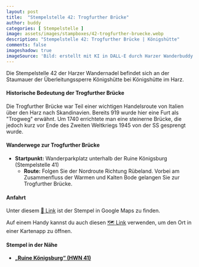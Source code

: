 ```yaml
---
layout: post
title:  "Stempelstelle 42: Trogfurther Brücke"
author: buddy
categories: [ Stempelstelle ]
image: assets/images/stampboxes/42-trogfurther-bruecke.webp
description: "Stempelstelle 42: Trogfurther Brücke | Königshütte"
comments: false
imageshadow: true
imageSource: 'Bild: erstellt mit KI in DALL·E durch Harzer Wanderbuddy'
---
```


Die Stempelstelle 42 der Harzer Wandernadel befindet sich an der Staumauer der Überleitungssperre Königshütte bei Königshütte im Harz.

#### Historische Bedeutung der Trogfurther Brücke

Die Trogfurther Brücke war Teil einer wichtigen Handelsroute von Italien über den Harz nach Skandinavien. Bereits 919 wurde hier eine Furt als "Trogweg" erwähnt. Um 1740 errichtete man eine steinerne Brücke, die jedoch kurz vor Ende des Zweiten Weltkriegs 1945 von der SS gesprengt wurde.

#### Wanderwege zur Trogfurther Brücke

- **Startpunkt:** Wanderparkplatz unterhalb der Ruine Königsburg (Stempelstelle 41)
  - **Route:** Folgen Sie der Nordroute Richtung Rübeland. Vorbei am Zusammenfluss der Warmen und Kalten Bode gelangen Sie zur Trogfurther Brücke.

#### Anfahrt

Unter diesem [📍 Link](https://www.google.com/maps/dir/?api=1&origin=&destination=51.73558%2C%2010.80505) ist der Stempel in Google Maps zu finden.

<div class="android-only">
  Auf einem Handy kannst du auch diesen 
  <a href="geo:51.73558,10.80505">🗺️ Link</a> 
  verwenden, um den Ort in einer Kartenapp zu öffnen.
  <p></p>
</div>

#### Stempel in der Nähe

- [**„Ruine Königsburg“ (HWN 41)**](/stempelstelle-41-ruine-koenigsburg)
